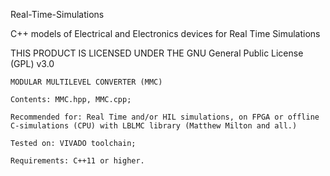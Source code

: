 
Real-Time-Simulations

C++ models of Electrical and Electronics devices for Real Time Simulations

THIS PRODUCT IS LICENSED UNDER THE GNU General Public License (GPL) v3.0

    MODULAR MULTILEVEL CONVERTER (MMC)

    Contents: MMC.hpp, MMC.cpp;

    Recommended for: Real Time and/or HIL simulations, on FPGA or offline C-simulations (CPU) with LBLMC library (Matthew Milton and all.)

    Tested on: VIVADO toolchain;

    Requirements: C++11 or higher.

